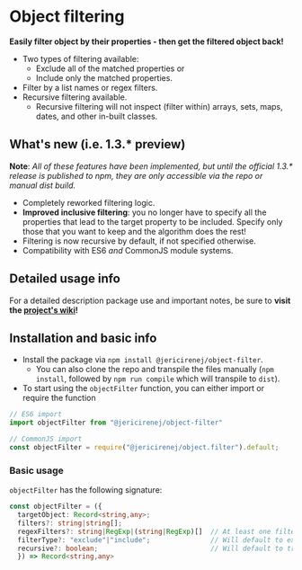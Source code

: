 # Object filtering

**Easily filter object by their properties - then get the filtered object back!**
- Two types of filtering available:
  - Exclude all of the matched properties or 
  - Include only the matched properties.
- Filter by a list names or regex filters.
- Recursive filtering available.
  - Recursive filtering will not inspect (filter within) arrays, sets, maps, dates, and other in-built classes.
## What's new (i.e. 1.3.* preview)
**Note**: *All of these features have been implemented, but until the official 1.3.\* release is published to npm, they are only accessible via the repo or manual dist build.*
- Completely reworked filtering logic. 
- **Improved inclusive filtering**: you no longer have to specify all the properties that lead to the target property to be included. Specify only those that you want to keep and the algorithm does the rest!
- Filtering is now recursive by default, if not specified otherwise.
- Compatibility with ES6 *and* CommonJS module systems. 

## Detailed usage info

For a detailed description package use and important notes, be sure to **visit the [project's wiki](https://github.com/jericirenej/object-filter/wiki)!**

## Installation and basic info

- Install the package via `npm install @jericirenej/object-filter`.
  - You can also clone the repo and transpile the files manually (`npm install`, followed by `npm run compile` which will transpile to `dist`).
- To start using the `objectFilter` function, you can either import or require the function
```ts
// ES6 import 
import objectFilter from "@jericirenej/object-filter"

// CommonJS import
const objectFilter = require("@jericirenej/object.filter").default;
```


### Basic usage

`objectFilter` has the following signature:

```ts
const objectFilter = ({
  targetObject: Record<string,any>;
  filters?: string|string[];
  regexFilters?: string|RegExp|(string|RegExp)[]  // At least one filter group must be valid.
  filterType?: "exclude"|"include";               // Will default to exclude.
  recursive?: boolean;                            // Will default to true.
  }) => Record<string,any>
```
